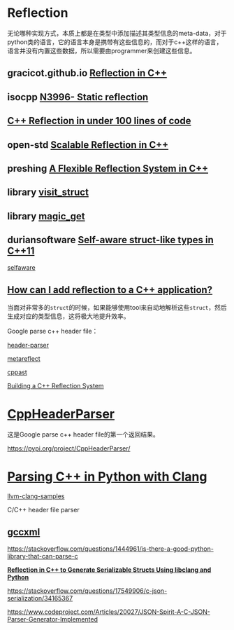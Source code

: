 # Reflection

无论哪种实现方式，本质上都是在类型中添加描述其类型信息的meta-data，对于python类的语言，它的语言本身是携带有这些信息的，而对于c++这样的语言，语言并没有内置这些数据，所以需要由programmer来创建这些信息。



## gracicot.github.io [Reflection in C++](https://gracicot.github.io/reflection/2018/04/03/reflection-present.html)





## isocpp [N3996- Static reflection](https://isocpp.org/files/papers/n3996.pdf)





## [C++ Reflection in under 100 lines of code](http://pfultz2.com/blog/2012/07/31/reflection-in-under-100-lines/)





## open-std [Scalable Reflection in C++](http://www.open-std.org/jtc1/sc22/wg21/docs/papers/2018/p1240r0.pdf)



## preshing  [A Flexible Reflection System in C++](https://preshing.com/20180116/a-primitive-reflection-system-in-cpp-part-1/)



## library [visit_struct](https://github.com/garbageslam/visit_struct)



## library [magic_get](https://github.com/apolukhin/magic_get)



## duriansoftware [Self-aware struct-like types in C++11](http://duriansoftware.com/joe/Self-aware-struct-like-types-in-C++11.html)

[selfaware](https://github.com/jckarter/selfaware)



## [How can I add reflection to a C++ application?](https://stackoverflow.com/questions/41453/how-can-i-add-reflection-to-a-c-application)





当面对非常多的`struct`的时候，如果能够使用tool来自动地解析这些`struct`，然后生成对应的类型信息，这将极大地提升效率。

Google parse c++ header file：

[header-parser](https://github.com/baszalmstra/header-parser)



[metareflect](https://github.com/Leandros/metareflect)

[cppast](https://github.com/foonathan/cppast)



[Building a C++ Reflection System](https://meetingcpp.com/mcpp/slides/2018/Reflection2.pdf)



# [CppHeaderParser](http://senexcanis.com/open-source/cppheaderparser/)

这是Google parse c++ header file的第一个返回结果。

https://pypi.org/project/CppHeaderParser/

# [Parsing C++ in Python with Clang](https://eli.thegreenplace.net/2011/07/03/parsing-c-in-python-with-clang)



[llvm-clang-samples](https://github.com/eliben/llvm-clang-samples)



C/C++ header file parser



## [gccxml](http://gccxml.github.io/HTML/Index.html)



https://stackoverflow.com/questions/1444961/is-there-a-good-python-library-that-can-parse-c



[**Reflection in C++ to Generate Serializable Structs Using libclang and Python**](http://cwoodall.com/blog/2018/02/24/using-clang-and-python-to-generate-cpp-struct-serde-fns.html)



https://stackoverflow.com/questions/17549906/c-json-serialization/34165367

https://www.codeproject.com/Articles/20027/JSON-Spirit-A-C-JSON-Parser-Generator-Implemented